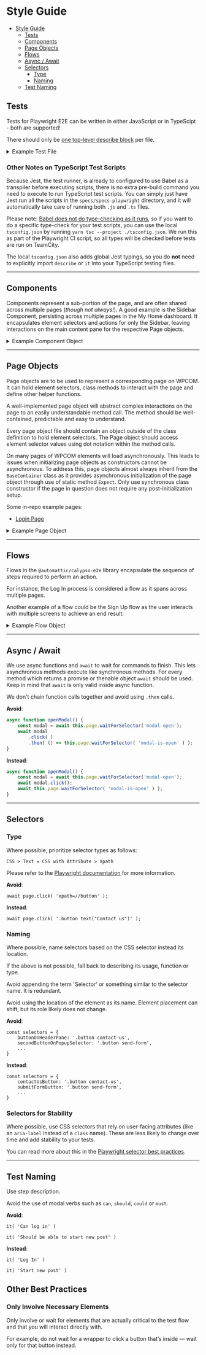 # Style Guide

<!-- TOC -->

- [Style Guide](#style-guide)
  - [Tests](#tests)
  - [Components](#components)
  - [Page Objects](#page-objects)
  - [Flows](#flows)
  - [Async / Await](#async--await)
  - [Selectors](#selectors)
    - [Type](#type)
    - [Naming](#naming)
  - [Test Naming](#test-naming)

<!-- /TOC -->

## Tests

Tests for Playwright E2E can be written in either JavaScript or in TypeScipt - both are supported!

There should only be [one top-level describe block](style-guide.md#maximum-1-top-level-describe-block) per file.

<details>
<summary>Example Test File</summary>

```typescript
describe( 'Feature: @parallel', function () {
	let page: Page;

	setupHooks( ( args ) => {
		page = args.page;
	} );

	describe( 'Test case 1', function () {
		let someComponent: SomeComponent;

		it( 'Check title', async function () {
			someComponent = await SomeComponent.Expect( page );
			await someComponent.clickMyPages();
			const resultValue = await someComponent.getTitle();
			assert( resultValue === expectedValue );
		} );
	} );

	describe( 'Test case 2', function () {
		let anotherComponent: AnotherComponent;

		before( 'Set up before all test steps', async function () {
			anotherComponent = await AnotherComponent.Expect( page, 'param' );
		} );

		it( 'Test step', async function () {
			// tests here
		} );
	} );
} );
```

</details>

### Other Notes on TypeScript Test Scripts

Because Jest, the test runner, is already to configured to use Babel as a transpiler before executing scripts, there is no extra pre-build command you need to execute to run TypeScript test scripts. You can simply just have Jest run all the scripts in the `specs/specs-playwright` directory, and it will automatically take care of running both `.js` and `.ts` files.

Please note: [Babel does not do type-checking as it runs](https://jestjs.io/docs/getting-started#using-typescript), so if you want to do a specific type-check for your test scripts, you can use the local `tsconfig.json` by running `yarn tsc --project ./tsconfig.json`. We run this as part of the Playwright CI script, so all types will be checked before tests are run on TeamCity.

The local `tsconfig.json` also adds global Jest typings, so you do **not** need to explicitly import `describe` or `it` into your TypeScript testing files.

---

## Components

Components represent a sub-portion of the page, and are often shared across multiple pages (_though not always!_). A good example is the Sidebar Component, persisting across multiple pages in the My Home dashboard. It encapsulates element selectors and actions for only the Sidebar, leaving interactions on the main content pane for the respective Page objects.

<details>
<summary>Example Component Object</summary>

```typescript

const selectors = {
	sidebar: '.sidebar',
	myHome: '.my-home',
}

/**
 * JSDoc is expected for Class definitions.
 *
 * @augments {BaseContainer}
 */
export class SomeComponent extends BaseContainer {
	/**
	 * JSDoc is expected for constructor.
	 *
	 * @param {Page} page Page object.
	 */
	constructor( page: Page ) {
	}

	/**
	 * JSDoc is expected for functions.
	 *
	 * @param {string} menu Menu to be clicked.
	 * @returns {Promise<void>} No return value.
	 */
	async clickOnMenu( menu: string ): Promise<void> {
		await this.page.waitForSelector( selectors.selectorName );

		await this.page.click( menu );
		await this.page.waitForNavigation();
	}
}

// Then, in a test file, page, or flow...

	const someComponent = await SomeComponent.Expect( this.page );
	await someComponent.clickOnMenu();

```

</details>

---

## Page Objects

Page objects are to be used to represent a corresponding page on WPCOM. It can hold element selectors, class methods to interact with the page and define other helper functions.

A well-implemented page object will abstract complex interactions on the page to an easily understandable method call. The method should be well-contained, predictable and easy to understand.

Every page object file should contain an object outside of the class definition to hold element selectors. The Page object should access element selector values using dot notation within the method calls.

On many pages of WPCOM elements will load asynchronously. This leads to issues when initializing page objects as constructors cannot be asynchronous. To address this, page objects almost always inherit from the `BaseContainer` class as it provides asynchronous initialization of the page object through use of static method `Expect`. Only use synchronous class constructor if the page in question does not require any post-initialization setup.

Some in-repo example pages:

- [Login Page](packages/calypso-e2e/src/lib/pages/login-page.ts)

<details>
<summary>Example Page Object</summary>

```typescript

const selectors = {
	titleInput: '.editor-post-title__input',
	publishPanelToggle: '.editor-post-publish-panel__toggle',
}

/**
 * JSDoc is expected for Class definitions.
 *
 * @augments {BaseContainer}
 */
export class SomePage extends BaseContainer {
	/**
	 * JSDoc is expected for constructor.
	 *
	 * @param {Page} page Page object.
	 */
	constructor( page: Page ) {
	}

	/**
	 * JSDoc is expected for functions.
	 *
	 * @param {string} text Text to be entered into the field.
	 * @returns {Promise<void>} No return value.
	 */
	async enterText( text: string ): Promise<void> {
		await this.page.waitForSelector( selectors.selectorName );

		//Some tricky section of code
		await Promise.all([
			// calls
		])
	}
}

// Then, in a test file...

it('Test case', async function() {
	const somePage = await SomePage.Expect( this.page );
	await somePage.enterText( 'blah' );
})

```

</details>

---

## Flows

Flows in the `@automattic/calypso-e2e` library encapsulate the sequence of steps required to perform an action.

For instance, the Log In process is considered a flow as it spans across multiple pages.

Another example of a flow could be the Sign Up flow as the user interacts with multiple screens to achieve an end result.

<details>
<summary>Example Flow Object</summary>

```typescript
/**
 * JSDoc is expected for flow class.
 */
export class SomeFlow {
	constructor( page: Page ) {
		// construct here
	}

	/**
	 * JSDoc is expected for methods.
	 */
	async executeFlow(): Promise< void > {
		const componentA = await ComponentA.Expect( this.page );
		await componentA.clickOnSomething();
		const componentB = await ComponentB.Expect( this.page );
		const componentC = await ComponentC.Expect( this.page );
		await componentC.doFinalSomething();
	}
}

// Then in a test file...

const someFlow = await SomeFlow( this.page );
await someFlow.executeFlow();
```

</details>

---

## Async / Await

We use async functions and `await` to wait for commands to finish. This lets asynchronous methods execute like synchronous methods.
For every method which returns a promise or thenable object `await` should be used. Keep in mind that `await` is only valid inside async function.

We don't chain function calls together and avoid using `.then` calls.

**Avoid**:

```typescript
async function openModal() {
	const modal = await this.page.waitForSelector('modal-open');
	await modal
		.click( )
		.then( () => this.page.waitForSelector( 'modal-is-open' ) );
}
```

**Instead**:

```typescript
async function openModal() {
	const modal = await this.page.waitForSelector('modal-open');
	await modal.click();
	await this.page.waitForSelector( 'modal-is-open' ) );
}
```

---

## Selectors

### Type

Where possible, prioritize selector types as follows:

`CSS > Text = CSS with Attribute > Xpath`

Please refer to the [Playwright documentation](https://playwright.dev/docs/selectors/#quick-guide) for more information.

**Avoid**:

```
await page.click( 'xpath=//button' );
```

**Instead**:

```
await page.click( '.button text("Contact us")' );
```

### Naming

Where possible, name selectors based on the CSS selector instead its location.

If the above is not possible, fall back to describing its usage, function or type.

Avoid appending the term 'Selector' or something similar to the selector name. It is redundant.

Avoid using the location of the element as its name. Element placement can shift, but its role likely does not change.

**Avoid**:

```
const selectors = {
	buttonOnHeaderPane: '.button contact-us',
	secondButtonOnPopupSelector: '.button send-form',
	...
}
```

**Instead**:

```
const selectors = {
	contactUsButton: '.button contact-us',
	submitFormButton: '.button send-form',
	...
}
```

### Selectors for Stability

Where possible, use CSS selectors that rely on user-facing attributes (like an `aria-label` instead of a `class` name). These are less likely to change over time and add stability to your tests.

You can read more about this in the [Playwright selector best practices](https://playwright.dev/docs/selectors/#prioritize-user-facing-attributes).

---

## Test Naming

Use step description.

Avoid the use of modal verbs such as `can`, `should`, `could` or `must`.

**Avoid**:

```
it( 'Can log in' )

it( 'Should be able to start new post' )
```

**Instead**:

```
it( 'Log In' )

it( 'Start new post' )
```

## Other Best Practices

### Only Involve Necessary Elements

Only involve or wait for elements that are actually critical to the test flow and that you will interact directly with. 

For example, do not wait for a wrapper to click a button that’s inside — wait only for that button instead.
